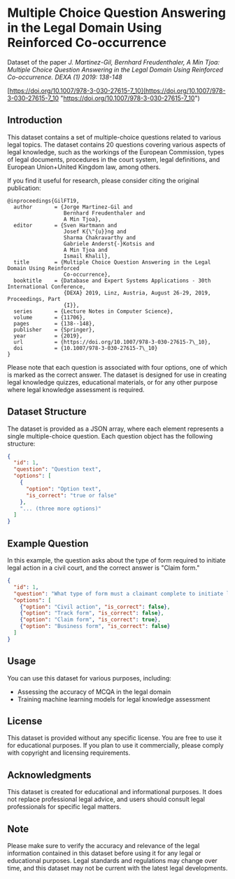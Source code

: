 # Multiple Choice Question Answering in the Legal Domain Using Reinforced Co-occurrence

Dataset of the paper *J. Martinez-Gil, Bernhard Freudenthaler, A Min Tjoa: Multiple Choice Question Answering in the Legal Domain Using Reinforced Co-occurrence. DEXA (1) 2019: 138-148*

[https://doi.org/10.1007/978-3-030-27615-7_10](https://doi.org/10.1007/978-3-030-27615-7_10 "https://doi.org/10.1007/978-3-030-27615-7_10")

## Introduction

This dataset contains a set of multiple-choice questions related to various legal topics. The dataset contains 20 questions covering various aspects of legal knowledge, such as the workings of the European Commission, types of legal documents, procedures in the court system, legal definitions, and European Union+United Kingdom law, among others.

If you find it useful for research, please consider citing the original publication:


```
@inproceedings{GilFT19,
  author       = {Jorge Martinez-Gil and
                  Bernhard Freudenthaler and
                  A Min Tjoa},
  editor       = {Sven Hartmann and
                  Josef K{\"{u}}ng and
                  Sharma Chakravarthy and
                  Gabriele Anderst{-}Kotsis and
                  A Min Tjoa and
                  Ismail Khalil},
  title        = {Multiple Choice Question Answering in the Legal Domain Using Reinforced
                  Co-occurrence},
  booktitle    = {Database and Expert Systems Applications - 30th International Conference,
                  {DEXA} 2019, Linz, Austria, August 26-29, 2019, Proceedings, Part
                  {I}},
  series       = {Lecture Notes in Computer Science},
  volume       = {11706},
  pages        = {138--148},
  publisher    = {Springer},
  year         = {2019},
  url          = {https://doi.org/10.1007/978-3-030-27615-7\_10},
  doi          = {10.1007/978-3-030-27615-7\_10}
}
```

Please note that each question is associated with four options, one of which is marked as the correct answer. The dataset is designed for use in creating legal knowledge quizzes, educational materials, or for any other purpose where legal knowledge assessment is required.

## Dataset Structure
The dataset is provided as a JSON array, where each element represents a single multiple-choice question. Each question object has the following structure:

```json
{
  "id": 1,
  "question": "Question text",
  "options": [
    {
      "option": "Option text", 
      "is_correct": "true or false"
    },
    "... (three more options)"
  ]
}
```

## Example Question
In this example, the question asks about the type of form required to initiate legal action in a civil court, and the correct answer is "Claim form."

```json
{
  "id": 1,
  "question": "What type of form must a claimant complete to initiate legal action in a civil court?",
  "options": [
    {"option": "Civil action", "is_correct": false},
    {"option": "Track form", "is_correct": false},
    {"option": "Claim form", "is_correct": true},
    {"option": "Business form", "is_correct": false}
  ]
}
```

## Usage
You can use this dataset for various purposes, including:

- Assessing the accuracy of MCQA in the legal domain
- Training machine learning models for legal knowledge assessment

## License
This dataset is provided without any specific license. You are free to use it for educational purposes. If you plan to use it commercially, please comply with copyright and licensing requirements.

## Acknowledgments
This dataset is created for educational and informational purposes. It does not replace professional legal advice, and users should consult legal professionals for specific legal matters.

## Note
Please make sure to verify the accuracy and relevance of the legal information contained in this dataset before using it for any legal or educational purposes. Legal standards and regulations may change over time, and this dataset may not be current with the latest legal developments.
